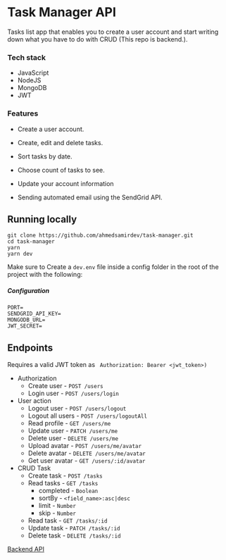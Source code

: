 # Task Manager API

Tasks list app that enables you to create a user account and start writing down what you have to do with CRUD (This repo is backend.).



### Tech stack

- JavaScript
- NodeJS
- MongoDB
- JWT



### **Features**

- Create a user account.

- Create, edit and delete tasks.

- Sort tasks by date.

- Choose count of tasks to see.

- Update your account information

- Sending automated email using the SendGrid API.

  

## Running locally

```
git clone https://github.com/ahmedsamirdev/task-manager.git
cd task-manager
yarn
yarn dev
```

Make sure to Create a `dev.env` file inside a config folder in the root of the project with the following:

##### Configuration

```
PORT=
SENDGRID_API_KEY=
MONGODB_URL=
JWT_SECRET=
```



## Endpoints

Requires a valid JWT token as ` Authorization: Bearer <jwt_token>)`

- Authorization
  - Create user - `POST /users`
  - Login user - `POST /users/login`
- User action
  - Logout user - `POST /users/logout`
  - Logout all users - `POST /users/logoutAll`
  - Read profile - `GET /users/me`
  - Update user - `PATCH /users/me`
  - Delete user - `DELETE /users/me`
  - Upload avatar - `POST /users/me/avatar`
  - Delete avatar - `DELETE /users/me/avatar`
  - Get user avatar - `GET /users/:id/avatar`
- CRUD Task 
  - Create task - `POST /tasks`
  - Read tasks - `GET /tasks`
    - completed - `Boolean`
    - sortBy - `<field_name>:asc|desc`
    - limit - `Number`
    - skip - `Number`
  - Read task - `GET /tasks/:id`
  - Update task - `PATCH /tasks/:id`
  - Delete task - `DELETE /tasks/:id`

[Backend API](https://task-manager-api-as.herokuapp.com/)
